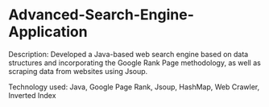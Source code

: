# Advanced-Search-Engine-Application

Description: Developed a Java-based web search engine based on data structures and incorporating the Google Rank Page methodology, as well as scraping data from websites using Jsoup.

Technology used: Java, Google Page Rank, Jsoup, HashMap, Web Crawler, Inverted Index

